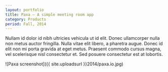 ```yaml
---
layout: portfolio
title: Paxa — A simple meeting room app
category: Products
period: Fall, 2014
---
```

Nullam id dolor id nibh ultricies vehicula ut id elit. Donec ullamcorper nulla non metus auctor fringilla. Nulla vitae elit libero, a pharetra augue. Donec id elit non mi porta gravida at eget metus. Praesent commodo cursus magna, vel scelerisque nisl consectetur et. Sed posuere consectetur est at lobortis.

![Paxa screenshot]({{ site.uploadsurl }}2014/paxa.io.jpg)
